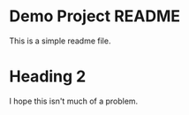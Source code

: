 # Demo Project README

This is a simple readme file.

# Heading 2

I hope this isn't much of a problem.



